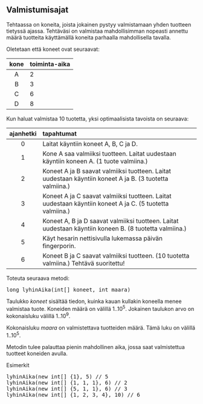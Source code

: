 ## Valmistumisajat ##

Tehtaassa on koneita, joista jokainen pystyy valmistamaan yhden tuotteen tietyssä ajassa.
Tehtäväsi on valmistaa mahdollisimman nopeasti annettu määrä tuotteita käyttämällä koneita parhaalla mahdollisella tavalla.

Oletetaan että koneet ovat seuraavat:

| kone | toiminta-aika |
| :----:|:-----|
| A | 2 |
| B | 3 |
| C | 6 |
| D | 8 |

Kun haluat valmistaa 10 tuotetta, yksi optimaalisista tavoista on seuraava:

| ajanhetki |	tapahtumat |
| :----:|:-----|
| 0	| Laitat käyntiin koneet A, B, C ja D. |
| 1	| Kone A saa valmiiksi tuotteen. Laitat uudestaan käyntiin koneen A. (1 tuote valmiina.) |
| 2	| Koneet A ja B saavat valmiiksi tuotteen. Laitat uudestaan käyntiin koneet A ja B. (3 tuotetta valmiina.) |
| 3	| Koneet A ja C saavat valmiiksi tuotteen. Laitat uudestaan käyntiin koneet A ja C. (5 tuotetta valmiina.) |
| 4	| Koneet A, B ja D saavat valmiiksi tuotteen. Laitat uudestaan käyntiin koneen B. (8 tuotetta valmiina.) |
| 5	| Käyt hesarin nettisivulla lukemassa päivän fingerporin. |
| 6	| Koneet B ja C saavat valmiiksi tuotteen. (10 tuotetta valmiina.) Tehtävä suoritettu! |

Toteuta seuraava metodi:

<pre>long lyhinAika(int[] koneet, int maara)</pre>

Taulukko <em>koneet</em> sisältää tiedon, kuinka kauan kullakin koneella menee valmistaa tuote.
Koneiden määrä on välillä 1..10<sup>5</sup>. Jokainen taulukon arvo on kokonaisluku välillä 1..10<sup>9</sup>.

Kokonaisluku <em>maara</em> on valmistettava tuotteiden määrä. Tämä luku on välillä 1..10<sup>5</sup>.

Metodin tulee palauttaa pienin mahdollinen aika, jossa saat valmistettua tuotteet koneiden avulla.

Esimerkit

<pre>lyhinAika(new int[] {1}, 5) // 5
lyhinAika(new int[] {1, 1, 1}, 6) // 2
lyhinAika(new int[] {5, 1, 1}, 6) // 3
lyhinAika(new int[] {1, 2, 3, 4}, 10) // 6</pre>
